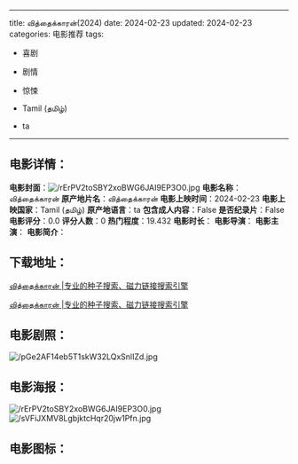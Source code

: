 
---
title: வித்தைக்காரன்(2024)
date: 2024-02-23
updated: 2024-02-23
categories: 电影推荐
tags:
- 喜剧
- 剧情
- 惊悚

- Tamil (தமிழ்)
- ta
---


> 

## **电影详情**：

**电影封面**：<img src="https://image.tmdb.org/t/p/w200/rErPV2toSBY2xoBWG6JAI9EP3O0.jpg" alt="/rErPV2toSBY2xoBWG6JAI9EP3O0.jpg" title="/rErPV2toSBY2xoBWG6JAI9EP3O0.jpg">
**电影名称**：வித்தைக்காரன்
**原产地片名**：வித்தைக்காரன்
**电影上映时间**：2024-02-23
**电影上映国家**：Tamil (தமிழ்)
**原产地语言**：ta
**包含成人内容**：False
**是否纪录片**：False
**电影评分**：0.0
**评分人数**：0
**热门程度**：19.432
**电影时长**：
**电影导演**：
**电影主演**：
**电影简介**：

## **下载地址**：
[வித்தைக்காரன் |专业的种子搜索、磁力链接搜索引擎](https://movie.amd794.com:2083/?search=%E0%AE%B5%E0%AE%BF%E0%AE%A4%E0%AF%8D%E0%AE%A4%E0%AF%88%E0%AE%95%E0%AF%8D%E0%AE%95%E0%AE%BE%E0%AE%B0%E0%AE%A9%E0%AF%8D&ordering=&mode=match_phrase&page_size=10&page=1)

[வித்தைக்காரன் |专业的种子搜索、磁力链接搜索引擎](https://movie.amd794.com:2083/?search=%E0%AE%B5%E0%AE%BF%E0%AE%A4%E0%AF%8D%E0%AE%A4%E0%AF%88%E0%AE%95%E0%AF%8D%E0%AE%95%E0%AE%BE%E0%AE%B0%E0%AE%A9%E0%AF%8D&ordering=&mode=match_phrase&page_size=10&page=1)
 

## **电影剧照**：
<img src="https://image.tmdb.org/t/p/original/pGe2AF14eb5T1skW32LQxSnlIZd.jpg" alt="/pGe2AF14eb5T1skW32LQxSnlIZd.jpg" title="/pGe2AF14eb5T1skW32LQxSnlIZd.jpg">

## **电影海报**：
<img src="https://image.tmdb.org/t/p/original/rErPV2toSBY2xoBWG6JAI9EP3O0.jpg" alt="/rErPV2toSBY2xoBWG6JAI9EP3O0.jpg" title="/rErPV2toSBY2xoBWG6JAI9EP3O0.jpg"><img src="https://image.tmdb.org/t/p/original/sVFiJXMV8LgbjktcHqr20jw1Pfn.jpg" alt="/sVFiJXMV8LgbjktcHqr20jw1Pfn.jpg" title="/sVFiJXMV8LgbjktcHqr20jw1Pfn.jpg">

## **电影图标**：

